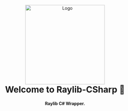 <p align="center" style="margin-bottom: 0px !important;">
  <img width="260" src="https://github.com/raysan5/raylib/blob/master/logo/raylib_logo_animation.gif" alt="Logo" align="center">
</p>

<h1 align="center" style="margin-top: 0px;">Welcome to Raylib-CSharp 🎉</h1>
<h4 align="center">Raylib C# Wrapper.</h4>
